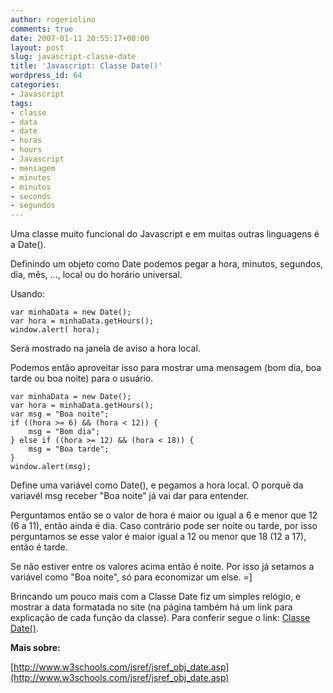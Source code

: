 ```yaml
---
author: rogeriolino
comments: true
date: 2007-01-11 20:55:17+00:00
layout: post
slug: javascript-classe-date
title: 'Javascript: Classe Date()'
wordpress_id: 64
categories:
- Javascript
tags:
- classe
- data
- date
- horas
- hours
- Javascript
- mensagem
- minutes
- minutos
- seconds
- segundos
---
```


Uma classe muito funcional do Javascript e em muitas outras linguagens é a Date().

Definindo um objeto como Date podemos pegar a hora, minutos, segundos, dia, mês, ..., local ou do horário universal.

Usando:

    
    
    var minhaData = new Date();
    var hora = minhaData.getHours();
    window.alert( hora);
    



Será mostrado na janela de aviso a hora local.

Podemos então aproveitar isso para mostrar uma mensagem (bom dia, boa tarde ou boa noite) para o usuário.


    
    
    var minhaData = new Date();
    var hora = minhaData.getHours();
    var msg = "Boa noite";
    if ((hora >= 6) && (hora < 12)) {
        msg = "Bom dia";
    } else if ((hora >= 12) && (hora < 18)) {
        msg = "Boa tarde";
    }
    window.alert(msg);
    



Define uma variável como Date(), e pegamos a hora local. O porquê da variavél msg receber "Boa noite" já vai dar para entender.

Perguntamos então se o valor de hora é maior ou igual a 6 e menor que 12 (6 a 11), então ainda é dia. Caso contrário pode ser noite ou tarde, por isso perguntamos se esse valor é maior igual a 12 ou menor que 18 (12 a 17), então é tarde.

Se não estiver entre os valores acima então é noite. Por isso já setamos a variável como "Boa noite", só para economizar um else. =]

Brincando um pouco mais com a Classe Date fiz um simples relógio, e mostrar a data formatada no site (na página também há um link para explicação de cada função da classe). Para conferir segue o link: [Classe Date()](http://dev.rogeriolino.com/exemplos/javascript/date/index.html).

**Mais sobre:**

[http://www.w3schools.com/jsref/jsref_obj_date.asp](http://www.w3schools.com/jsref/jsref_obj_date.asp)
